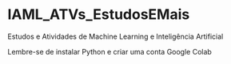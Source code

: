 # IAML_ATVs_EstudosEMais
Estudos e Atividades de Machine Learning e Inteligência Artificial
<p>Lembre-se de instalar Python e criar uma conta Google Colab</p>
